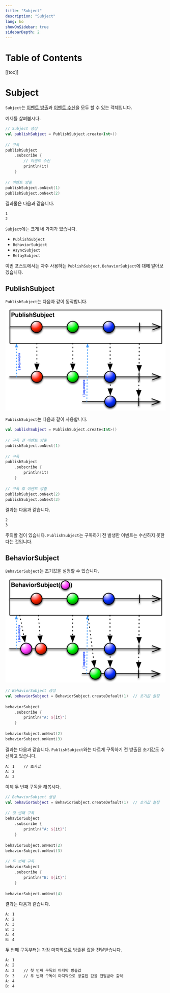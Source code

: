 ```yaml
---
title: "Subject"
description: "Subject"
lang: ko
showOnSidebar: true
sidebarDepth: 2
---
```


# Table of Contents

[[toc]]

# Subject
`Subject`는 <u>이벤트 방출</u>과 <u>이벤트 수신</u>을 모두 할 수 있는 객체입니다. 

예제를 살펴봅시다.
``` kotlin
// Subject 생성
val publishSubject = PublishSubject.create<Int>()

// 구독
publishSubject
    .subscribe {
        // 이벤트 수신
        println(it)
    }

// 이벤트 방출
publishSubject.onNext(1)
publishSubject.onNext(2)
```
결과물은 다음과 같습니다.
```
1
2
```
`Subject`에는 크게 네 가지가 있습니다.

- `PublishSubject`
- `BehaviorSubject`
- `AsyncSubject`
- `RelaySubject`

이번 포스트에서는 자주 사용하는 `PublishSubject`, `BehaviorSubject`에 대해 알아보겠습니다.

## PublishSubject
`PublishSubject`는 다음과 같이 동작합니다.

![](./20200108_subject/1.png)

`PublishSubject`는 다음과 같이 사용합니다.
``` kotlin
val publishSubject = PublishSubject.create<Int>()

// 구독 전 이벤트 방출
publishSubject.onNext(1)

// 구독
publishSubject
    .subscribe {
        println(it)
    }

// 구독 후 이벤트 방출
publishSubject.onNext(2)
publishSubject.onNext(3)
```
결과는 다음과 같습니다.
```
2
3
```
주의할 점이 있습니다. `PublishSubject`는 구독하기 전 발생한 이벤트는 수신하지 못한다는 것입니다.

## BehaviorSubject
`BehaviorSubject`는 초기값을 설정할 수 있습니다.

![](./20200108_subject/2.png)

``` kotlin
// BehaviorSubject 생성
val behaviorSubject = BehaviorSubject.createDefault(1)  // 초기값 설정

behaviorSubject
    .subscribe {
        println("A: ${it}")
    }

behaviorSubject.onNext(2)
behaviorSubject.onNext(3)
```
결과는 다음과 같습니다. `PublishSubject`와는 다르게 구독하기 전 방출된 초기값도 수신하고 있습니다.
```
A: 1    // 초기값
A: 2
A: 3
```
이제 두 번째 구독을 해봅시다.
``` kotlin
// BehaviorSubject 생성
val behaviorSubject = BehaviorSubject.createDefault(1)  // 초기값 설정

// 첫 번째 구독
behaviorSubject
    .subscribe {
        println("A: ${it}")
    }

behaviorSubject.onNext(2)
behaviorSubject.onNext(3)

// 두 번째 구독
behaviorSubject
    .subscribe {
        println("B: ${it}")
    }

behaviorSubject.onNext(4)
```
결과는 다음과 같습니다.
```
A: 1
A: 2
A: 3
B: 3
A: 4
B: 4
```
두 번째 구독부터는 가장 마지막으로 방출된 값을 전달받습니다.
```
A: 1
A: 2
A: 3    // 첫 번째 구독의 마지막 방출값
B: 3    // 두 번째 구독이 마지막으로 방출된 값을 전달받아 출력
A: 4
B: 4
```